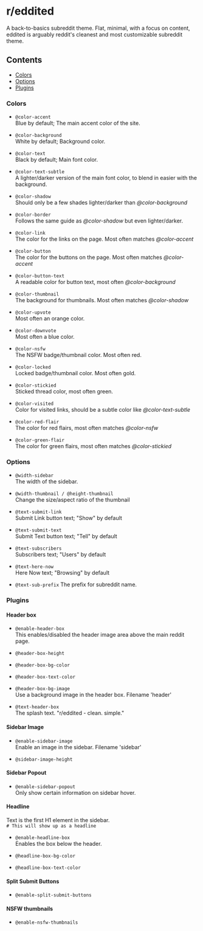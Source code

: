 # r/eddited
A back-to-basics subreddit theme. Flat, minimal, with a focus on content, eddited is arguably reddit's cleanest and most customizable subreddit theme.

## Contents
- [Colors](#colors)
- [Options](#options)
- [Plugins](#plugins)


### Colors

- `@color-accent`  
Blue by default; The main accent color of the site.  

- `@color-background`  
White by default; Background color.  

- `@color-text`  
Black by default; Main font color.  

- `@color-text-subtle`  
A lighter/darker version of the main font color, to blend in easier with the background.

- `@color-shadow`  
Should only be a few shades lighter/darker than *@color-background*

- `@color-border`  
Follows the same guide as *@color-shadow* but even lighter/darker.

- `@color-link`  
The color for the links on the page. Most often matches *@color-accent*

- `@color-button`  
The color for the buttons on the page. Most often matches *@color-accent*

- `@color-button-text`  
A readable color for button text, most often *@color-background*

- `@color-thumbnail`  
The background for thumbnails. Most often matches *@color-shadow*

- `@color-upvote`  
Most often an orange color.

- `@color-downvote`  
Most often a blue color.

- `@color-nsfw`  
The NSFW badge/thumbnail color. Most often red.

- `@color-locked`  
Locked badge/thumbnail color. Most often gold.

- `@color-stickied`  
Sticked thread color, most often green.

- `@color-visited`  
Color for visited links, should be a subtle color like *@color-text-subtle*

- `@color-red-flair`  
The color for red flairs, most often matches *@color-nsfw*

- `@color-green-flair`  
The color for green flairs, most often matches *@color-stickied*

### Options

- `@width-sidebar`  
The width of the sidebar.

- `@width-thumbnail / @height-thumbnail`  
Change the size/aspect ratio of the thumbnail

- `@text-submit-link`  
Submit Link button text; "Show" by default

- `@text-submit-text`  
Submit Text button text; "Tell" by default

- `@text-subscribers`  
Subscribers text; "Users" by default

- `@text-here-now`  
Here Now text; "Browsing" by default

- `@text-sub-prefix`
The prefix for subreddit name.


### Plugins

#### Header box
- `@enable-header-box`  
This enables/disabled the header image area above the main reddit page.  

- `@header-box-height`  

- `@header-box-bg-color`  

- `@header-box-text-color`  

- `@header-box-bg-image`  
Use a background image in the header box. Filename 'header'

- `@text-header-box`  
The splash text. "r/eddited - clean. simple."


#### Sidebar Image
- `@enable-sidebar-image`  
Enable an image in the sidebar. Filename 'sidebar'

- `@sidebar-image-height`


#### Sidebar Popout
- `@enable-sidebar-popout`  
Only show certain information on sidebar hover.

#### Headline
Text is the first H1 element in the sidebar.  
`# This will show up as a headline`

- `@enable-headline-box`  
Enables the box below the header.

- `@headline-box-bg-color`  

- `@headline-box-text-color`  

#### Split Submit Buttons
- `@enable-split-submit-buttons`


#### NSFW thumbnails
- `@enable-nsfw-thumbnails`
